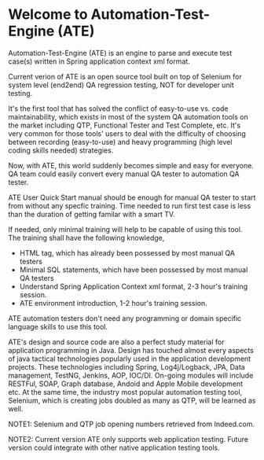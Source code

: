 # Welcome to Automation-Test-Engine (ATE)

Automation-Test-Engine (ATE) is an engine to parse and execute test case(s) written in Spring application context xml format.

Current verion of ATE is an open source tool built on top of Selenium for system level (end2end) QA regression testing, NOT for developer unit testing. 

It's the first tool that has solved the conflict of easy-to-use vs. code maintainability, which exists in most of the system QA automation tools on the market including QTP, Functional Tester and Test Complete, etc. It's very common for those tools' users to deal with the difficulty of choosing between recording (easy-to-use) and heavy programming (high level coding skills needed) strategies. 

Now, with ATE, this world suddenly becomes simple and easy for everyone. QA team could easily convert every manual QA tester to automation QA tester.

ATE User Quick Start manual should be enough for manual QA tester to start from without any specfic training. Time needed to run first test case is less than the duration of getting familar with a smart TV.

If needed, only minimal training will help to be capable of using this tool. The training shall have the following knowledge,
* HTML tag, which has already been possessed by most manual QA testers
* Minimal SQL statements, which have been possessed by most manual QA testers
* Understand Spring Application Context xml format, 2-3 hour's training session.
* ATE environment introduction, 1-2 hour's training session.

ATE automation testers don't need any programming or domain specific language skills to use this tool.

ATE's design and source code are also a perfect study material for application programming in Java. Design has touched almost every aspects of java tactical technologies popularly used in the application development projects. These technologies including Spring, Log4j/Logback, JPA, Data management, TestNG, Jenkins, AOP, IOC/DI. On-going modules will include RESTFul, SOAP, Graph database, Andoid and Apple Mobile development etc. At the same time, the industry most popular automation testing tool, Selenium, which is creating jobs doubled as many as QTP, will be learned as well.

NOTE1: Selenium and QTP job opening numbers retrieved from Indeed.com.

NOTE2: Current version ATE only supports web application testing. Future version could integrate with other native application testing tools.



